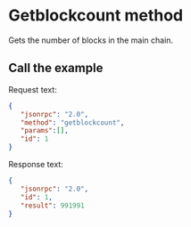 # Getblockcount method

Gets the number of blocks in the main chain.

## Call the example

Request text:

```json
{
   "jsonrpc": "2.0",
   "method": "getblockcount",
   "params":[],
   "id": 1
}
```

Response text:

```json
{
   "jsonrpc": "2.0",
   "id": 1,
   "result": 991991
}
```